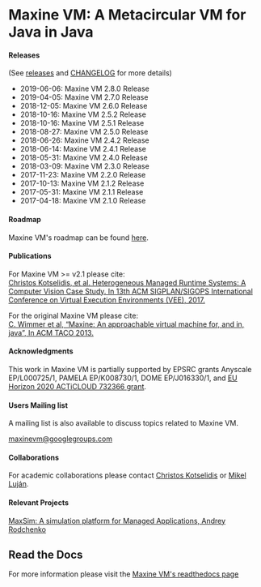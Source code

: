 # Maxine VM: A Metacircular VM for Java in Java

#### Releases

(See [releases](https://github.com/beehive-lab/Maxine-VM/releases) and [CHANGELOG](CHANGELOG.md) for more details)

- 2019-06-06: Maxine VM 2.8.0 Release
- 2019-04-05: Maxine VM 2.7.0 Release
- 2018-12-05: Maxine VM 2.6.0 Release
- 2018-10-16: Maxine VM 2.5.2 Release
- 2018-10-16: Maxine VM 2.5.1 Release
- 2018-08-27: Maxine VM 2.5.0 Release
- 2018-06-26: Maxine VM 2.4.2 Release
- 2018-06-14: Maxine VM 2.4.1 Release
- 2018-05-31: Maxine VM 2.4.0 Release
- 2018-03-09: Maxine VM 2.3.0 Release
- 2017-11-23: Maxine VM 2.2.0 Release
- 2017-10-13: Maxine VM 2.1.2 Release
- 2017-05-31: Maxine VM 2.1.1 Release
- 2017-04-18: Maxine VM 2.1.0 Release

#### Roadmap

Maxine VM's roadmap can be found [here](https://maxine-vm.readthedocs.io/en/latest/#roadmap).

#### Publications

For Maxine VM >= v2.1 please cite:  
[Christos Kotselidis, et al. Heterogeneous Managed Runtime Systems: A Computer Vision Case Study. In 13th ACM SIGPLAN/SIGOPS International Conference on Virtual Execution Environments (VEE), 2017.](http://dl.acm.org/citation.cfm?id=3050764)

For the original Maxine VM please cite:  
[C. Wimmer et al, “Maxine: An approachable virtual machine for, and in, java”, In ACM TACO 2013.](http://dl.acm.org/citation.cfm?id=2400689&dl=ACM&coll=DL&CFID=748733895&CFTOKEN=73017278)

#### Acknowledgments

This work in Maxine VM is partially supported by EPSRC grants Anyscale
EP/L000725/1, PAMELA EP/K008730/1, DOME EP/J016330/1, and [EU Horizon
2020 ACTiCLOUD 732366 grant](https://acticloud.eu).

#### Users Mailing list

A mailing list is also available to discuss topics related to Maxine VM.

maxinevm@googlegroups.com

#### Collaborations

For academic collaborations please contact
[Christos Kotselidis](mailto:christos.kotselidis@manchester.ac.uk) or [Mikel Luján](mailto:mikel.lujan@manchester.ac.uk).

#### Relevant Projects

[MaxSim: A simulation platform for Managed Applications, Andrey Rodchenko](https://github.com/beehive-lab/MaxSim)

## Read the Docs

For more information please visit
the [Maxine VM's readthedocs page](https://maxine-vm.readthedocs.io/en/latest/)
